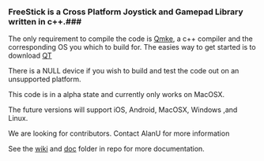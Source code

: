 ###  FreeStick is a Cross Platform Joystick and Gamepad Library written in c++.###
The only requirement to compile the code is [Qmke](http://qt-project.org), a c++ compiler and the corresponding OS you which to build for. The easies way to get started is to download [QT](http://qt-project.org/downloads)
 
There is a NULL device if you wish to build and test the code out on an unsupported platform. 

This code is in a alpha state and currently only works on MacOSX.

The future versions will support iOS, Android, MacOSX, Windows ,and Linux.

We are looking for contributors. Contact AlanU for more information

See the [wiki](https://bitbucket.org/AlanU/freestick/wiki) and [doc](https://bitbucket.org/AlanU/freestick/src/) folder in repo for more documentation.